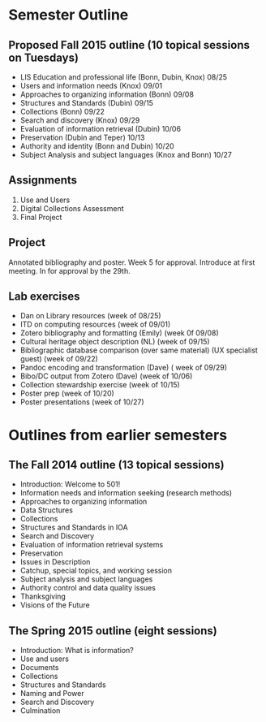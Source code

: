 # Semester Outline

## Proposed Fall 2015 outline (10 topical sessions on Tuesdays)
- LIS Education and professional life    (Bonn, Dubin, Knox) 08/25
- Users and information needs            (Knox)              09/01
- Approaches to organizing information   (Bonn)              09/08
- Structures and Standards               (Dubin)             09/15
- Collections                            (Bonn)              09/22
- Search and discovery                   (Knox)              09/29
- Evaluation of information retrieval    (Dubin)             10/06
- Preservation                           (Dubin and Teper)   10/13
- Authority and identity                 (Bonn and Dubin)    10/20
- Subject Analysis and subject languages (Knox and Bonn)     10/27

## Assignments
1. Use and Users
2. Digital Collections Assessment
3. Final Project

## Project 
Annotated bibliography and poster. Week 5 for approval.
Introduce at first meeting. In for approval by the 29th.

## Lab exercises
- Dan on Library resources (week of 08/25)
- ITD on computing resources (week  of 09/01)
- Zotero bibliography and formatting (Emily) (week 0f 09/08)
- Cultural heritage object description (NL) (week of 09/15)
- Bibliographic database comparison (over same material) (UX specialist guest) (week of 09/22)
- Pandoc encoding and transformation (Dave) ( week of 09/29)
- Bibo/DC output from Zotero  (Dave) (week of 10/06)
- Collection stewardship exercise (week of 10/15)
- Poster prep (week of 10/20)
- Poster presentations (week of 10/27)

# Outlines from earlier semesters

## The Fall 2014 outline (13 topical sessions)
- Introduction: Welcome to 501!
- Information needs and information seeking (research methods) <!-- Knox -->
- Approaches to organizing information <!-- Bonn -->
- Data Structures <!-- Dubin -->
- Collections <!-- Bonn -->
- Structures and Standards in IOA <!-- Dubin -->
- Search and Discovery <!-- Knox -->
- Evaluation of information retrieval systems <!-- Knox -->
- Preservation <!-- Teper -->
- Issues in Description <!-- Bonn -->
- Catchup, special topics, and working session
- Subject analysis and subject languages <!-- Bonn and Knox -->
- Authority control and data quality issues <!-- Bonn -->
- Thanksgiving
- Visions of the Future <!-- Bonn and Knox -->

## The Spring 2015 outline (eight sessions)
- Introduction: What is information?
- Use and users
- Documents
- Collections
- Structures and Standards
- Naming and Power
- Search and Discovery
- Culmination

